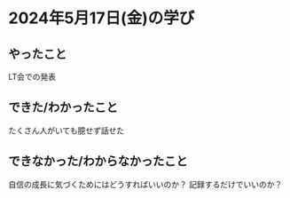 # 2024年5月17日(金)の学び
## やったこと
LT会での発表
## できた/わかったこと
たくさん人がいても臆せず話せた
## できなかった/わからなかったこと
自信の成長に気づくためにはどうすればいいのか？
記録するだけでいいのか？
